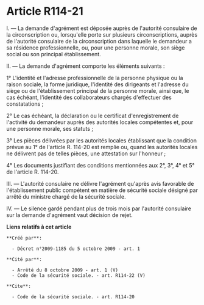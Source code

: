 # Article R114-21

I. ― La demande d'agrément est déposée auprès de l'autorité consulaire de la circonscription ou, lorsqu'elle porte sur
plusieurs circonscriptions, auprès de l'autorité consulaire de la circonscription dans laquelle le demandeur a sa résidence
professionnelle, ou, pour une personne morale, son siège social ou son principal établissement. 

II. ― La demande d'agrément comporte les éléments suivants : 

1° L'identité et l'adresse professionnelle de la personne physique ou la raison sociale, la forme juridique, l'identité des
dirigeants et l'adresse du siège ou de l'établissement principal de la personne morale, ainsi que, le cas échéant, l'identité
des collaborateurs chargés d'effectuer des constatations ; 

2° Le cas échéant, la déclaration ou le certificat d'enregistrement de l'activité du demandeur auprès des autorités locales
compétentes et, pour une personne morale, ses statuts ; 

3° Les pièces délivrées par les autorités locales établissant que la condition prévue au 1° de l'article R. 114-20 est
remplie ou, quand les autorités locales ne délivrent pas de telles pièces, une attestation sur l'honneur ; 

4° Les documents justifiant des conditions mentionnées aux 2°, 3°, 4° et 5° de l'article R. 114-20. 

III. ― L'autorité consulaire ne délivre l'agrément qu'après avis favorable de l'établissement public compétent en matière de
sécurité sociale désigné par arrêté du ministre chargé de la sécurité sociale. 

IV. ― Le silence gardé pendant plus de trois mois par l'autorité consulaire sur la demande d'agrément vaut décision de rejet.

**Liens relatifs à cet article**

	**Créé par**:

	  - Décret n°2009-1185 du 5 octobre 2009 - art. 1

	**Cité par**:

	  - Arrêté du 8 octobre 2009 - art. 1 (V)
	  - Code de la sécurité sociale. - art. R114-22 (V)

	**Cite**:

	  - Code de la sécurité sociale. - art. R114-20
